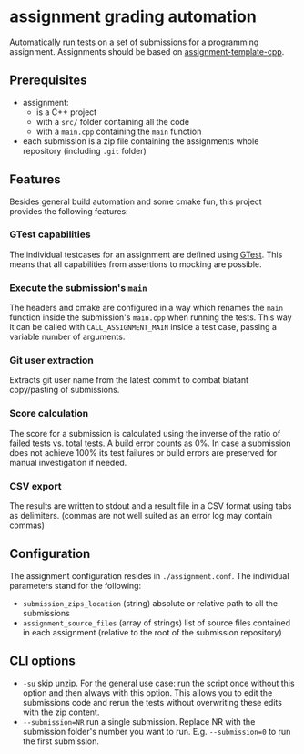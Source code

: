 # assignment grading automation

Automatically run tests on a set of submissions for a programming assignment. Assignments should be based on [assignment-template-cpp](https://github.com/themmj/assignment-template-cpp).

## Prerequisites

- assignment:
   - is a C++ project
   - with a `src/` folder containing all the code
   - with a `main.cpp` containing the `main` function  
- each submission is a zip file containing the assignments whole repository (including `.git` folder)

## Features

Besides general build automation and some cmake fun, this project provides the following features:

### GTest capabilities

The individual testcases for an assignment are defined using [GTest](https://github.com/google/googletest). This means that all capabilities from assertions to mocking are possible.

### Execute the submission's `main`

The headers and cmake are configured in a way which renames the `main` function inside the submission's `main.cpp` when running the tests. This way it can be called with `CALL_ASSIGNMENT_MAIN` inside a test case, passing a variable number of arguments.

### Git user extraction

Extracts git user name from the latest commit to combat blatant copy/pasting of submissions.

### Score calculation

The score for a submission is calculated using the inverse of the ratio of failed tests vs. total tests.
A build error counts as 0%. In case a submission does not achieve 100% its test failures or build errors are preserved for manual investigation if needed.

### CSV export

The results are written to stdout and a result file in a CSV format using tabs as delimiters. (commas are not well suited as an error log may contain commas)

## Configuration

The assignment configuration resides in `./assignment.conf`. The individual parameters stand for the following:

- `submission_zips_location` (string) absolute or relative path to all the submissions
- `assignment_source_files` (array of strings) list of source files contained in each assignment (relative to the root of the submission repository)

## CLI options

- `-su` skip unzip. For the general use case: run the script once without this option and then always with this option. This allows you to edit the submissions code and rerun the tests without overwriting these edits with the zip content.
- `--submission=NR` run a single submission. Replace NR with the submission folder's number you want to run. E.g. `--submission=0` to run the first submission.
